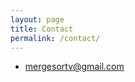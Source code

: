 ```yaml
---
layout: page
title: Contact
permalink: /contact/
---
```


* [mergesortv@gmail.com](mergesortv@gmail.com)

